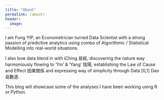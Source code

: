 ```yaml
---
title: "About"
permalink: /about/
header:
  image:
---
```


I am Fung YIP, an Econometrician turned Data Scientist with a strong passion of predictive analytics using combo of Algorithmic / Statistical Modelling into real-world situations.

I also love data blend in with iChing 易經, discovering the nature way harmoniously flowing to ‘Yin’ & ‘Yang’ 陰陽, establishing the Law of Cause and Effect 因果關係 and
expressing way of simplicity through Data [0,1] Dao 易數道.

This blog will showcase some of the analyses I have been working using R or Python.

